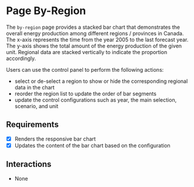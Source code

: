# Page By-Region

The `by-region` page provides a stacked bar chart that demonstrates the overall energy production among different regions / provinces in Canada. The x-axis represents the time from the year 2005 to the last forecast year. The y-axis shows the total amount of the energy production of the given unit. Regional data are stacked vertically to indicate the proportion accordingly.

Users can use the control panel to perform the following actions:
- select or de-select a region to show or hide the corresponding regional data in the chart
- reorder the region list to update the order of bar segments
- update the control configurations such as year, the main selection, scenario, and unit

## Requirements

- [x] Renders the responsive bar chart
- [x] Updates the content of the bar chart based on the configuration

## Interactions

- None
